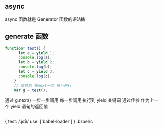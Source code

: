 ## async
async 函数就是 Generator 函数的语法糖

## generate 函数
```js
function* test() {
      let a = yield 1;
      console.log(a);
      let b = yield 2;
      console.log(b);
      let c = yield 3;
      console.log(c);
    }
    // 惰性的 每next一次 执行两行
    var g = test();
```
通过 g.next() 一步一步调用
每一步调用 执行到 yield 关键词
通过传参 作为上一个 yield 语句的返回值

## 
{
  test: /\.js$/
  use: ['babel-loader']
}
.babelrc

